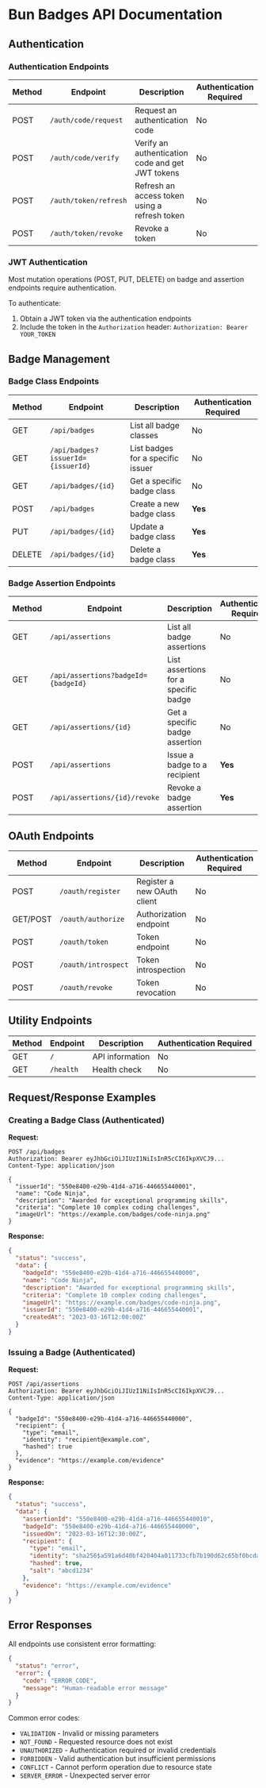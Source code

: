 # Bun Badges API Documentation

## Authentication

### Authentication Endpoints

| Method | Endpoint | Description | Authentication Required |
|--------|----------|-------------|------------------------|
| POST | `/auth/code/request` | Request an authentication code | No |
| POST | `/auth/code/verify` | Verify an authentication code and get JWT tokens | No |
| POST | `/auth/token/refresh` | Refresh an access token using a refresh token | No |
| POST | `/auth/token/revoke` | Revoke a token | No |

### JWT Authentication

Most mutation operations (POST, PUT, DELETE) on badge and assertion endpoints require authentication.

To authenticate:
1. Obtain a JWT token via the authentication endpoints
2. Include the token in the `Authorization` header: `Authorization: Bearer YOUR_TOKEN`

## Badge Management

### Badge Class Endpoints

| Method | Endpoint | Description | Authentication Required |
|--------|----------|-------------|------------------------|
| GET | `/api/badges` | List all badge classes | No |
| GET | `/api/badges?issuerId={issuerId}` | List badges for a specific issuer | No |
| GET | `/api/badges/{id}` | Get a specific badge class | No |
| POST | `/api/badges` | Create a new badge class | **Yes** |
| PUT | `/api/badges/{id}` | Update a badge class | **Yes** |
| DELETE | `/api/badges/{id}` | Delete a badge class | **Yes** |

### Badge Assertion Endpoints

| Method | Endpoint | Description | Authentication Required |
|--------|----------|-------------|------------------------|
| GET | `/api/assertions` | List all badge assertions | No |
| GET | `/api/assertions?badgeId={badgeId}` | List assertions for a specific badge | No |
| GET | `/api/assertions/{id}` | Get a specific badge assertion | No |
| POST | `/api/assertions` | Issue a badge to a recipient | **Yes** |
| POST | `/api/assertions/{id}/revoke` | Revoke a badge assertion | **Yes** |

## OAuth Endpoints

| Method | Endpoint | Description | Authentication Required |
|--------|----------|-------------|------------------------|
| POST | `/oauth/register` | Register a new OAuth client | No |
| GET/POST | `/oauth/authorize` | Authorization endpoint | No |
| POST | `/oauth/token` | Token endpoint | No |
| POST | `/oauth/introspect` | Token introspection | No |
| POST | `/oauth/revoke` | Token revocation | No |

## Utility Endpoints

| Method | Endpoint | Description | Authentication Required |
|--------|----------|-------------|------------------------|
| GET | `/` | API information | No |
| GET | `/health` | Health check | No |

## Request/Response Examples

### Creating a Badge Class (Authenticated)

**Request:**
```http
POST /api/badges
Authorization: Bearer eyJhbGciOiJIUzI1NiIsInR5cCI6IkpXVCJ9...
Content-Type: application/json

{
  "issuerId": "550e8400-e29b-41d4-a716-446655440001",
  "name": "Code Ninja",
  "description": "Awarded for exceptional programming skills",
  "criteria": "Complete 10 complex coding challenges",
  "imageUrl": "https://example.com/badges/code-ninja.png"
}
```

**Response:**
```json
{
  "status": "success",
  "data": {
    "badgeId": "550e8400-e29b-41d4-a716-446655440000",
    "name": "Code Ninja",
    "description": "Awarded for exceptional programming skills",
    "criteria": "Complete 10 complex coding challenges",
    "imageUrl": "https://example.com/badges/code-ninja.png",
    "issuerId": "550e8400-e29b-41d4-a716-446655440001",
    "createdAt": "2023-03-16T12:00:00Z"
  }
}
```

### Issuing a Badge (Authenticated)

**Request:**
```http
POST /api/assertions
Authorization: Bearer eyJhbGciOiJIUzI1NiIsInR5cCI6IkpXVCJ9...
Content-Type: application/json

{
  "badgeId": "550e8400-e29b-41d4-a716-446655440000",
  "recipient": {
    "type": "email",
    "identity": "recipient@example.com",
    "hashed": true
  },
  "evidence": "https://example.com/evidence"
}
```

**Response:**
```json
{
  "status": "success",
  "data": {
    "assertionId": "550e8400-e29b-41d4-a716-446655440010",
    "badgeId": "550e8400-e29b-41d4-a716-446655440000",
    "issuedOn": "2023-03-16T12:30:00Z",
    "recipient": {
      "type": "email",
      "identity": "sha256$a591a6d40bf420404a011733cfb7b190d62c65bf0bcda32b57b277d9ad9f146e",
      "hashed": true,
      "salt": "abcd1234"
    },
    "evidence": "https://example.com/evidence"
  }
}
```

## Error Responses

All endpoints use consistent error formatting:

```json
{
  "status": "error",
  "error": {
    "code": "ERROR_CODE",
    "message": "Human-readable error message"
  }
}
```

Common error codes:
- `VALIDATION` - Invalid or missing parameters
- `NOT_FOUND` - Requested resource does not exist
- `UNAUTHORIZED` - Authentication required or invalid credentials
- `FORBIDDEN` - Valid authentication but insufficient permissions
- `CONFLICT` - Cannot perform operation due to resource state
- `SERVER_ERROR` - Unexpected server error 